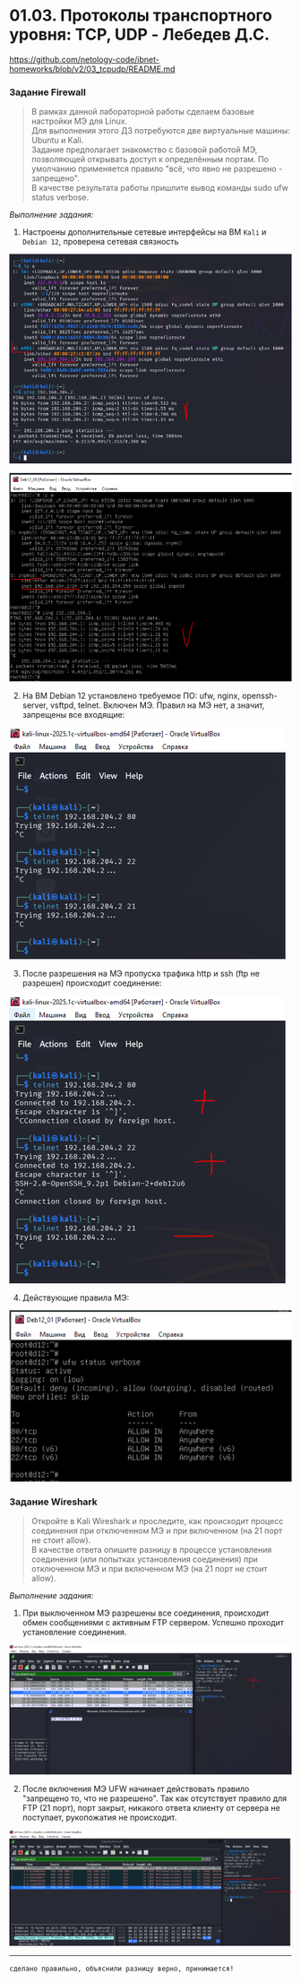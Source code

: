# 01.03. Протоколы транспортного уровня: TCP, UDP - Лебедев Д.С.

https://github.com/netology-code/ibnet-homeworks/blob/v2/03_tcpudp/README.md
### Задание Firewall
> В рамках данной лабораторной работы сделаем базовые настройки МЭ для Linux.  
> Для выполнения этого ДЗ потребуются две виртуальные машины: Ubuntu и Kali.  
> Задание предполагает знакомство с базовой работой МЭ, позволяющей открывать доступ к определённым портам. По умолчанию применяется правило "всё, что явно не разрешено - запрещено".  
> В качестве результата работы пришлите вывод команды sudo ufw status verbose.

*Выполнение задания:*   

1. Настроены дополнительные сетевые интерфейсы на ВМ `Kali` и `Debian 12`, проверена сетевая связность

![](_att/020103/020103-1-1.png) 

![](_att/020103/020103-1-2.png)  

2. На ВМ Debian 12 установлено требуемое ПО: ufw, nginx, openssh-server, vsftpd, telnet. Включен МЭ. Правил на МЭ нет, а значит, запрещены все входящие:

![](_att/020103/020103-1-3.png)  

3. После разрешения на МЭ пропуска трафика http и ssh (ftp не разрешен) происходит соединение:

![](_att/020103/020103-1-4.png)  

4. Действующие правила МЭ:

![](_att/020103/020103-1-5.png)  

### Задание Wireshark
> Откройте в Kali Wireshark и проследите, как происходит процесс соединения при отключенном МЭ и при включенном (на 21 порт не стоит allow).  
> В качестве ответа опишите разницу в процессе установления соединения (или попытках установления соединения) при отключенном МЭ и при включенном МЭ (на 21 порт не стоит allow).

*Выполнение задания:*   

1. При выключенном МЭ разрешены все соединения, происходит обмен сообщениями с активным FTP сервером. Успешно проходит установление соединения.

![](_att/020103/020103-2-1.png)  

2. После включения МЭ UFW начинает действовать правило "запрещено то, что не разрешено". Так как отсутствует правило для FTP (21 порт), порт закрыт, никакого ответа клиенту от сервера не поступает, рукопожатия не происходит.

![](_att/020103/020103-2-2.png)  

---
```
сделано правильно, объяснили разницу верно, принимается!
```